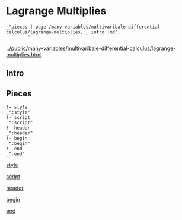 # Lagrange Multiplies

    _"pieces | page /many-variables/multivaribale-differential-calculus/lagrange-multiplies, _'intro |md',
            "

[../public/many-variables/multivaribale-differential-calculus/lagrange-multiplies.html](# "save:")


## Intro

## Pieces

    !- style
    _":style"
    !- script
    _":script"
    !- header
    _":header"
    !- begin
    _":begin"
    !- end
    _":end"

[style]() 

[script]()

[header]()

[begin]()

[end]()

